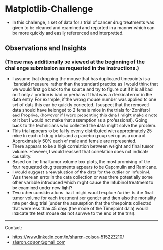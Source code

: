 # Matplotlib-Challenge
* In this challenge, a set of data for a trial of cancer drug treatments was given to be cleaned and examined and reported in a manner which can be more quickly and easily referenced and interpretted.
 
## Observations and Insights
### (These may additionally be viewed at the beginning of the challenge submission as requested in the instructions.)
* I assume that dropping the mouse that has duplicated timepoints is a 'bandaid measure' rather than the standard practice as I would think that we would first go back to the source and try to figure out if it is all bad or if only a portion is bad or perhaps if that was a clerkical error in the data entry. For example, if the wrong mouse number was applied to one set of data this can be quickly corrected. I suspect that the removed data should have belonged to 2 female mice in the trials for Zoniferol and Propriva, (however if I were presenting this data I might make a note of it but I would not make that assumption as a professional). Going back to the technicians who collected the data might solve the problem.
* This trial appears to be fairly evenly distributed with approximately 25 mice in each of drug trials and a placebo group set up as a control. Approximately 50% each of male and female are represented.
* There appears to be a high correlation between weight and final tumor volume. However, I would reassert that correlation does not indicate causality.
* Based on the final tumor volume box plots, the most promising of the four requested drug treatments appears to be Capomulin and Ramicane.
* I would suggest a reevaluation of the data for the outlier on Infubinol. Was there an error in the data collection or was there potentially some other variable introduced which might cause the Infubinol treatment to be examined under new light?
* Two other considerations that I might would explore further is the final tumor volume for each treatment per gender and then also the mortality rate per drug trial (under the assumption that the timepoints collected that were less than 45 days (the mode of the Timepoint data) would indicate the test mouse did not survive to the end of the trial).

<hr>

Contact:

* https://www.linkedin.com/in/sharon-colson-515222210/
* sharon.colson@gmail.com
